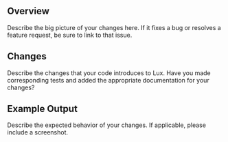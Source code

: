 ## Overview

Describe the big picture of your changes here. If it fixes a bug or resolves a feature request, be sure to link to that issue.

## Changes

Describe the changes that your code introduces to Lux. Have you made corresponding tests and added the appropriate documentation for your changes?

## Example Output

Describe the expected behavior of your changes. If applicable, please include a screenshot.
